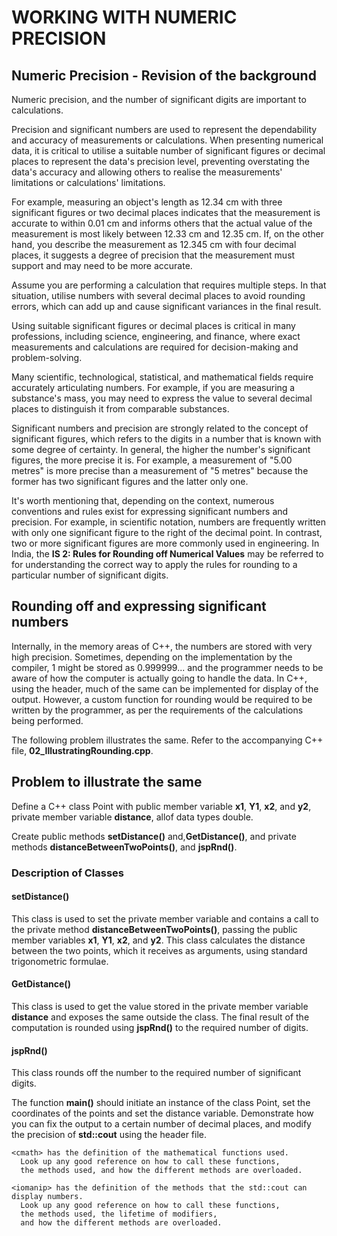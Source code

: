 # WORKING WITH NUMERIC PRECISION #
## Numeric Precision - Revision of the background ##
Numeric precision, and the number of significant digits are important to calculations. 

Precision and significant numbers are used to represent the dependability and accuracy of measurements or calculations.  When presenting numerical data, it is critical to utilise a suitable number of significant figures or decimal places to represent the data's precision level, preventing overstating the data's accuracy and allowing others to realise the measurements' limitations or calculations' limitations.

For example, measuring an object's length as 12.34 cm with three significant figures or two decimal places indicates that the measurement is accurate to within 0.01 cm and informs others that the actual value of the measurement is most likely between 12.33 cm and 12.35 cm.  If, on the other hand, you describe the measurement as 12.345 cm with four decimal places, it suggests a degree of precision that the measurement must support and may need to be more accurate.

Assume you are performing a calculation that requires multiple steps.  In that situation, utilise numbers with several decimal places to avoid rounding errors, which can add up and cause significant variances in the final result.

Using suitable significant figures or decimal places is critical in many professions, including science, engineering, and finance, where exact measurements and calculations are required for decision-making and problem-solving.

Many scientific, technological, statistical, and mathematical fields require accurately articulating numbers.  For example, if you are measuring a substance's mass, you may need to express the value to several decimal places to distinguish it from comparable substances.

Significant numbers and precision are strongly related to the concept of significant figures, which refers to the digits in a number that is known with some degree of certainty.  In general, the higher the number's significant figures, the more precise it is.  For example, a measurement of "5.00 metres" is more precise than a measurement of "5 metres" because the former has two significant figures and the latter only one.

It's worth mentioning that, depending on the context, numerous conventions and rules exist for expressing significant numbers and precision.  For example, in scientific notation, numbers are frequently written with only one significant figure to the right of the decimal point.  In contrast, two or more significant figures are more commonly used in engineering.  In India, the __IS 2: Rules for Rounding off Numerical Values__ may be referred to for understanding the correct way to apply the rules for rounding to a particular number of significant digits.

## Rounding off and expressing significant numbers ##

Internally, in the memory areas of C++, the numbers are stored with very high precision.  Sometimes, depending on the implementation by the compiler, 1 might be stored as 0.999999... and the programmer needs to be aware of how the computer is actually going to handle the data.  In C++, using the __<iomanip>__ header, much of the same can be implemented for display of the output.  However, a custom function for rounding would be required to be written by the programmer, as per the requirements of the calculations being performed.
  
The following problem illustrates the same.  Refer to the accompanying C++ file, __02_IllustratingRounding.cpp__.

## Problem to illustrate the same ##

Define a C++ class Point with public member variable __x1__, __Y1__, __x2__, and  __y2__, private member variable __distance__, allof data types double.

Create public methods __setDistance()__ and,__GetDistance()__, and private methods __distanceBetweenTwoPoints()__, and __jspRnd()__.  

### Description of Classes ###
#### setDistance() ####
This class is used to set the private member variable and contains a call to the private method __distanceBetweenTwoPoints()__, passing the public member variables __x1__, __Y1__, __x2__, and  __y2__.  This class calculates the distance between the two points, which it receives as arguments, using standard trigonometric formulae.
#### GetDistance() ####
This class is used to get the value stored in the private member variable __distance__ and exposes the same outside the class.  The final result of the computation is rounded using __jspRnd()__ to the required number of digits.
#### jspRnd() ####
This class rounds off the number to the required number of significant digits.

The function __main()__ should initiate an instance of the class Point, set the coordinates of the points and set the distance variable.   Demonstrate how you can fix the output to a certain number of decimal places, and modify the precision of __std::cout__ using the __<iomanip>__ header file.
  
```
<cmath> has the definition of the mathematical functions used.  
  Look up any good reference on how to call these functions, 
  the methods used, and how the different methods are overloaded.

<iomanip> has the definition of the methods that the std::cout can display numbers.  
  Look up any good reference on how to call these functions, 
  the methods used, the lifetime of modifiers, 
  and how the different methods are overloaded.
  
```
